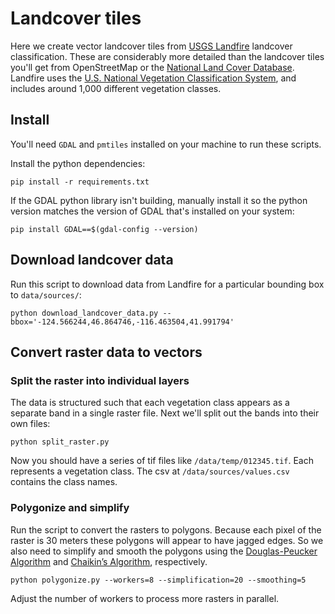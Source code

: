 # Landcover tiles

Here we create vector landcover tiles from [USGS Landfire](https://landfire.gov/index.php) landcover classification. These are considerably more detailed than the landcover tiles you'll get from OpenStreetMap or the [National Land Cover Database](https://www.usgs.gov/centers/eros/science/national-land-cover-database). Landfire uses the [U.S. National Vegetation Classification System](https://usnvc.org/), and includes around 1,000 different vegetation classes.

## Install

You'll need `GDAL` and `pmtiles` installed on your machine to run these scripts.

Install the python dependencies:

```
pip install -r requirements.txt
```

If the GDAL python library isn't building, manually install it so the python version matches the version of GDAL that's installed on your system:

```
pip install GDAL==$(gdal-config --version)
```

## Download landcover data

Run this script to download data from Landfire for a particular bounding box to `data/sources/`:

```
python download_landcover_data.py --bbox='-124.566244,46.864746,-116.463504,41.991794'
```

## Convert raster data to vectors

### Split the raster into individual layers

The data is structured such that each vegetation class appears as a separate band in a single raster file. Next we'll split out the bands into their own files:

```
python split_raster.py
```

Now you should have a series of tif files like `/data/temp/012345.tif`. Each represents a vegetation class. The csv at `/data/sources/values.csv` contains the class names.

### Polygonize and simplify

Run the script to convert the rasters to polygons. Because each pixel of the raster is 30 meters these polygons will appear to have jagged edges. So we also need to simplify and smooth the polygons using the [Douglas-Peucker Algorithm](https://en.wikipedia.org/wiki/Ramer%E2%80%93Douglas%E2%80%93Peucker_algorithm) and [Chaikin’s Algorithm](http://graphics.cs.ucdavis.edu/education/CAGDNotes/Chaikins-Algorithm/Chaikins-Algorithm.html), respectively.

```
python polygonize.py --workers=8 --simplification=20 --smoothing=5
```

Adjust the number of workers to process more rasters in parallel.
